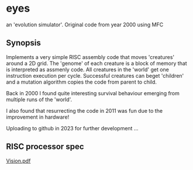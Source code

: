 # eyes
an 'evolution simulator'. Original code from year 2000 using MFC


## Synopsis

Implements a very simple RISC assembly code that moves 'creatures' around a 2D grid. The 'genome' of each creature is a block of memory that is interpreted as assmenly code. All creatures in the 'world' get one instruction execution per cycle. Successful creatures can beget 'children' and a mutation algorithm copies the code from parent to child.

Back in 2000 I found quite interesting survival behaviour emerging from multiple runs of the 'world'.

I also found that resurrecting the code in 2011 was fun due to the improvement in hardware!

Uploading to github in 2023 for further development ...

## RISC processor spec

[Vision.pdf](https://github.com/gilesknap/eyes/files/10464992/Vision.pdf)
